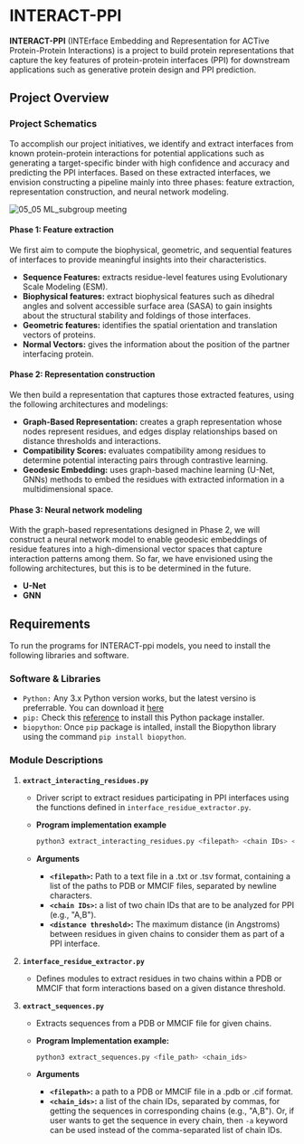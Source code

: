# INTERACT-PPI

**INTERACT-PPI** (INTErface Embedding and Representation for ACTive Protein-Protein Interactions) is a project to build protein representations that capture the key features of protein-protein interfaces (PPI) for downstream applications such as generative protein design and PPI prediction.

## Project Overview


### Project Schematics
To accomplish our project initiatives, we identify and extract interfaces from known protein-protein interactions for potential applications such as generating a target-specific binder with high confidence and accuracy and predicting the PPI interfaces. Based on these extracted interfaces, we envision constructing a pipeline mainly into three phases: feature extraction, representation construction, and neural network modeling.

![05_05 ML_subgroup meeting](https://github.com/haiyuan-yu-lab/interact-ppi/assets/35699839/1542712d-45bf-4a01-8b4d-67e53f1bef06)

#### Phase 1: Feature extraction
We first aim to compute the biophysical, geometric, and sequential features of interfaces to provide meaningful insights into their characteristics.

- **Sequence Features:** extracts residue-level features using Evolutionary Scale Modeling (ESM).
- **Biophysical features:** extract biophysical features such as dihedral angles and solvent accessible surface area (SASA) to gain insights about the structural stability and foldings of those interfaces.
- **Geometric features:** identifies the spatial orientation and translation vectors of proteins.
- **Normal Vectors:** gives the information about the position of the partner interfacing protein.

#### Phase 2: Representation construction
We then build a representation that captures those extracted features, using the following architectures and modelings:
- **Graph-Based Representation:** creates a graph representation whose nodes represent residues, and edges display relationships based on distance thresholds and interactions.
- **Compatibility Scores:** evaluates compatibility among residues to determine potential interacting pairs through contrastive learning.
- **Geodesic Embedding:** uses graph-based machine learning (U-Net, GNNs) methods to embed the residues with extracted information in a multidimensional space.


#### Phase 3: Neural network modeling
With the graph-based representations designed in Phase 2, we will construct a neural network model to enable geodesic embeddings of residue features into a high-dimensional vector spaces that capture interaction patterns among them. So far, we have envisioned using the following architectures, but this is to be determined in the future.
-  **U-Net**
-  **GNN**


## Requirements
To run the programs for INTERACT-ppi models, you need to install the following libraries and software.

### Software & Libraries
- ```Python:``` Any 3.x Python version works, but the latest versino is preferrable. You can download it [here](https://www.python.org/downloads)
- ```pip:``` Check this [reference](https://pip.pypa.io/en/stable/installation/) to install this Python package installer.
- ```biopython```: Once ``` pip ``` package is intalled, install the Biopython library using the command ``` pip install biopython ```.


### Module Descriptions
1. **`extract_interacting_residues.py`**
   - Driver script to extract residues participating in PPI interfaces using the functions defined in `interface_residue_extractor.py`.
   
   - **Program implementation example**
     ```bash
     python3 extract_interacting_residues.py <filepath> <chain IDs> <distance threshold>
     ```
   - **Arguments**
     - **`<filepath>`:** Path to a text file in a .txt or .tsv format, containing a list of the paths to PDB or MMCIF files, separated by newline characters.
     - **`<chain IDs>`:** a list of two chain IDs that are to be analyzed for PPI (e.g., "A,B").
     - **`<distance threshold>`:** The maximum distance (in Angstroms) between residues in given chains to consider them as part of a PPI interface.

2. **`interface_residue_extractor.py`**
   - Defines modules to extract residues in two chains within a PDB or MMCIF that form interactions based on a given distance threshold.


3. **`extract_sequences.py`**
   - Extracts sequences from a PDB or MMCIF file for given chains.

   - **Program Implementation example:**
     ```bash
     python3 extract_sequences.py <file_path> <chain_ids>
     ```
   - **Arguments**
     - **`<filepath>`:** a path to a PDB or MMCIF file in a .pdb or .cif format.
     - **`<chain_ids>`:** a list of the chain IDs, separated by commas, for getting the sequences in corresponding chains (e.g., "A,B"). Or, if user wants to get the sequence in every chain, then ``` -a ``` keyword can be used instead of the comma-separated list of chain IDs.



